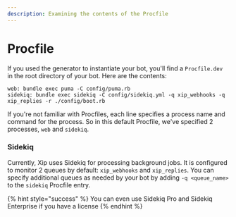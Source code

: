 ```yaml
---
description: Examining the contents of the Procfile
---
```


# Procfile

If you used the generator to instantiate your bot, you'll find a `Procfile.dev` in the root directory of your bot. Here are the contents:

```text
web: bundle exec puma -C config/puma.rb
sidekiq: bundle exec sidekiq -C config/sidekiq.yml -q xip_webhooks -q xip_replies -r ./config/boot.rb
```

If you're not familiar with Procfiles, each line specifies a process name and command for the process. So in this default Procfile, we've specified 2 processes, `web` and `sidekiq`.

### Sidekiq

Currently, Xip uses Sidekiq for processing background jobs. It is configured to monitor 2 queues by default: `xip_webhooks` and `xip_replies`. You can specify additional queues as needed by your bot by adding `-q <queue_name>` to the `sidekiq` Procfile entry.

{% hint style="success" %}
You can even use Sidekiq Pro and Sidekiq Enterprise if you have a license
{% endhint %}

